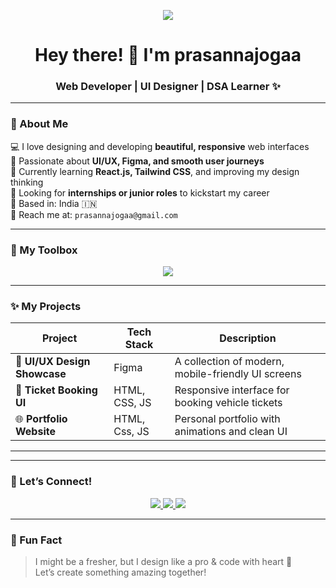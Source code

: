 <!-- Banner -->
<p align="center">
  <img src="https://readme-typing-svg.herokuapp.com?font=Fira+Code&size=24&pause=1000&color=F57F17&vCenter=true&width=435&lines=Hi+I'm+a+Web+Developer!;Let's+Build+Something+Beautiful!">
</p>

<h1 align="center">Hey there! 👋 I'm prasannajogaa</h1>
<h3 align="center">Web Developer | UI Designer | DSA Learner ✨</h3>

---

### 🌟 About Me

💻 I love designing and developing **beautiful, responsive** web interfaces  
🎨 Passionate about **UI/UX, Figma, and smooth user journeys**  
🌱 Currently learning **React.js, Tailwind CSS**, and improving my design thinking  
🚀 Looking for **internships or junior roles** to kickstart my career  
📍 Based in: India 🇮🇳  
📧 Reach me at: `prasannajogaa@gmail.com`

---

### 🧰 My Toolbox

<p align="center">
  <img src="https://skillicons.dev/icons?i=html,css,js,react,tailwind,figma,vscode,github,git,bootstrap" />
</p>

---

### ✨ My Projects

| Project | Tech Stack | Description |
|--------|------------|-------------|
| 🎨 **UI/UX Design Showcase** | Figma | A collection of modern, mobile-friendly UI screens |
| 🚌 **Ticket Booking UI** | HTML, CSS, JS | Responsive interface for booking vehicle tickets |
| 🌐 **Portfolio Website** | HTML, Css, JS | Personal portfolio with animations and clean UI |

---


---

### 🤝 Let’s Connect!

<p align="center">
  <a href="https://https://www.linkedin.com/in/laxmiprasanna-joga-/" target="_blank">
    <img src="https://img.shields.io/badge/-LinkedIn-blue?style=for-the-badge&logo=linkedin" />
  </a>
  <a href="mailto:your.prasannajogaa@gmail.com">
    <img src="https://img.shields.io/badge/-Gmail-D14836?style=for-the-badge&logo=gmail&logoColor=white" />
  </a>
  <a href="#" target="_blank">
    <img src="https://img.shields.io/badge/-Instagram-E4405F?style=for-the-badge&logo=instagram&logoColor=white" />
  </a>
</p>

---

### 🧠 Fun Fact

> I might be a fresher, but I design like a pro & code with heart 💖  
> Let’s create something amazing together!

